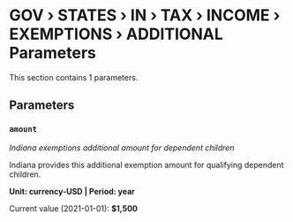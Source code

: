 # GOV › STATES › IN › TAX › INCOME › EXEMPTIONS › ADDITIONAL Parameters

This section contains 1 parameters.

## Parameters

### `amount`
*Indiana exemptions additional amount for dependent children*

Indiana provides this additional exemption amount for qualifying dependent children.

**Unit: currency-USD | Period: year**

Current value (2021-01-01): **$1,500**

